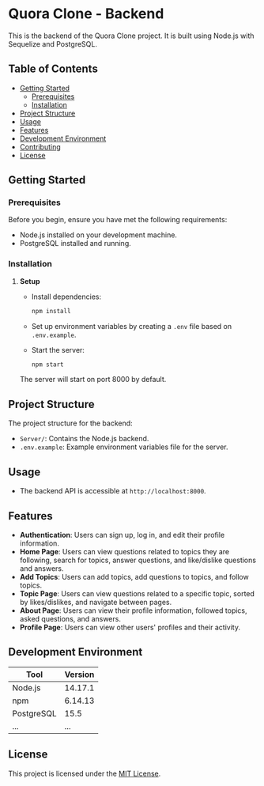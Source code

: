 # Quora Clone - Backend

This is the backend of the Quora Clone project. It is built using Node.js with Sequelize and PostgreSQL.

## Table of Contents

- [Getting Started](#getting-started)
  - [Prerequisites](#prerequisites)
  - [Installation](#installation)
- [Project Structure](#project-structure)
- [Usage](#usage)
- [Features](#features)
- [Development Environment](#development-environment)
- [Contributing](#contributing)
- [License](#license)

## Getting Started

### Prerequisites

Before you begin, ensure you have met the following requirements:

- Node.js installed on your development machine.
- PostgreSQL installed and running.

### Installation

1. **Setup**

   - Install dependencies:

     ```bash
     npm install
     ```

   - Set up environment variables by creating a `.env` file based on `.env.example`.

   - Start the server:

     ```bash
     npm start
     ```

   The server will start on port 8000 by default.

## Project Structure

The project structure for the backend:

- `Server/`: Contains the Node.js backend.
- `.env.example`: Example environment variables file for the server.

## Usage

- The backend API is accessible at `http://localhost:8000`.

## Features

- **Authentication**: Users can sign up, log in, and edit their profile information.
- **Home Page**: Users can view questions related to topics they are following, search for topics, answer questions, and like/dislike questions and answers.
- **Add Topics**: Users can add topics, add questions to topics, and follow topics.
- **Topic Page**: Users can view questions related to a specific topic, sorted by likes/dislikes, and navigate between pages.
- **About Page**: Users can view their profile information, followed topics, asked questions, and answers.
- **Profile Page**: Users can view other users' profiles and their activity.

## Development Environment

| Tool       | Version |
| ---------- | ------- |
| Node.js    | 14.17.1 |
| npm        | 6.14.13 |
| PostgreSQL | 15.5    |
| ...        | ...     |

## License

This project is licensed under the [MIT License](LICENSE).
